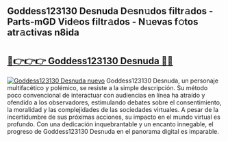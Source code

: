 ## Goddess123130 Desnuda D𝚎sn𝚞dos filtr𝚊dos - Parts-mGD Vid𝚎os filtr𝚊dos - N𝚞evas f𝚘tos atr𝚊ctivas n8ida

# <h2><a href="http://mb8zfz8.tromn.icu/?c=Goddess123130+Desnuda">🔗👉👉👉 Goddess123130 Desnuda 🔗🔗</a></h2>

[![Goddess123130 Desnuda nuevo](https://i.imgur.com/pEAQMta.gif)](http://mb8zfz8.tromn.icu/?c=Goddess123130+Desnuda)
Goddess123130 Desnuda, un personaje multifacético y polémico, se resiste a la simple descripción. Su método poco convencional de interactuar con audiencias en línea ha atraído y ofendido a los observadores, estimulando debates sobre el consentimiento, la moralidad y las complejidades de las sociedades virtuales. A pesar de la incertidumbre de sus próximas acciones, su impacto en el mundo virtual es profundo. Con una dedicación inquebrantable y un encanto innegable, el progreso de Goddess123130 Desnuda en el panorama digital es imparable.
